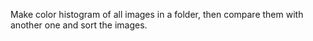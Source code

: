 Make color histogram of all images in a folder, then compare them with another one and sort the images.

